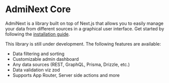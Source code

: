 # AdmiNext Core

AdmiNext is a library built on top of Next.js that allows you to easily manage your data from different sources in a graphical user interface.
Get started by following the [installation guide](https://admi-next.vercel.app/getting-started).

This library is still under development. The following features are available:

* Data filtering and sorting
* Customizable admin dashboard
* Any data sources (REST, GraphQL, Prisma, Drizzle, etc.)
* Data validation viz zod
* Supports App Router, Server side actions and more